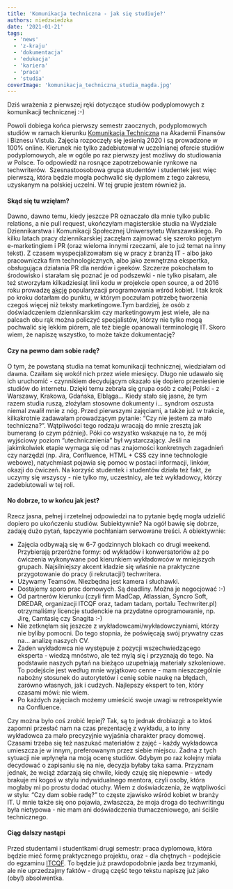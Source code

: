 ```yaml
---
title: 'Komunikacja techniczna - jak się studiuje?'
authors: niedzwiedzka
date: '2021-01-21'
tags:
  - 'news'
  - 'z-kraju'
  - 'dokumentacja'
  - 'edukacja'
  - 'kariera'
  - 'praca'
  - 'studia'
coverImage: 'komunikacja_techniczna_studia_magda.jpg'
---
```


Dziś wrażenia z pierwszej ręki dotyczące studiów podyplomowych z komunikacji
technicznej :-)

<!--truncate-->

Powoli dobiega końca pierwszy semestr zaocznych, podyplomowych studiów w ramach
kierunku
[Komunikacja Techniczna](https://www.vistula.edu.pl/kierunki-studiow/kontynuacja-edukacji/studia-podyplomowe/informatyka/komunikacja-techniczna)
na Akademii Finansów i Biznesu Vistula. Zajęcia rozpoczęły się jesienią 2020 i
są prowadzone w 100% online. Kierunek nie tylko zadebiutował w uczelnianej
ofercie studiów podyplomowych, ale w ogóle po raz pierwszy jest możliwy do
studiowania w Polsce. To odpowiedź na rosnące zapotrzebowanie rynkowe na
techwriterów.  Szesnastoosobowa grupa studentów i studentek jest więc pierwszą,
która będzie mogła pochwalić się dyplomem z tego zakresu, uzyskanym na polskiej
uczelni. W tej grupie jestem również ja.

#### Skąd się tu wzięłam?

Dawno, dawno temu, kiedy jeszcze PR oznaczało dla mnie tylko public relations, a
nie pull request, ukończyłam magisterskie studia na Wydziale Dziennikarstwa i
Komunikacji Społecznej Uniwersytetu Warszawskiego. Po kilku latach pracy
dziennikarskiej zaczęłam zajmować się szeroko pojętym e-marketingiem i PR (oraz
wieloma innymi rzeczami, ale to już temat na inny tekst). Z czasem
wyspecjalizowałam się w pracy z branżą IT - albo jako pracowniczka firm
technologicznych, albo jako zewnętrzna ekspertka, obsługująca działania PR dla
nerdów i geeków. Szczerze pokochałam to środowisko i starałam się poznać je od
podszewki - nie tylko pisałam, ale też stworzyłam kilkadziesiąt linii kodu w
projekcie open source, a od 2016 roku prowadzę [akcję](https://girlsjs.pl/)
popularyzacji programowania wśród kobiet. I tak krok po kroku dotarłam do
punktu, w którym poczułam potrzebę tworzenia czegoś więcej niż teksty
marketingowe.Tym bardziej, że osób z doświadczeniem dziennikarskim czy
marketingowym jest wiele, ale na palcach obu rąk można policzyć specjalistów,
którzy nie tylko mogą pochwalić się lekkim piórem, ale też biegle opanowali
terminologię IT. Skoro wiem, że napiszę wszystko, to może także dokumentację?

#### Czy na pewno dam sobie radę?

O tym, że powstaną studia na temat komunikacji technicznej, wiedziałam od dawna.
Czaiłam się wokół nich przez wiele miesięcy. Długo nie udawało się ich
uruchomić - czynnikiem decydującym okazało się dopiero przeniesienie studiów do
internetu. Dzięki temu zebrała się grupa osób z całej Polski - z Warszawy,
Krakowa, Gdańska, Elbląga... Kiedy stało się jasne, że tym razem studia ruszą,
złożyłam stosowne dokumenty i… syndrom oszusta niemal zwalił mnie z nóg. Przed
pierwszymi zajęciami, a także już w trakcie, kilkakrotnie zadawałam prowadzącym
pytanie: “Czy nie jestem za mało techniczna?”. Wątpliwości tego rodzaju wracają
do mnie zresztą jak bumerang (o czym później). Póki co wszystko wskazuje na to,
że mój wyjściowy poziom “utechnicznienia” był wystarczający. Jeśli na
jakimkolwiek etapie wymaga się od nas znajomości konkretnych zagadnień czy
narzędzi (np. Jira, Confluence, HTML + CSS czy inne technologie webowe),
natychmiast pojawia się pomoc w postaci informacji, linków, okazji do ćwiczeń.
Na korzyść studentek i studentów działa też fakt, że uczymy się wszyscy - nie
tylko my, uczestnicy, ale też wykładowcy, którzy zadebiutowali w tej roli.

#### No dobrze, to w końcu jak jest?

Rzecz jasna, pełnej i rzetelnej odpowiedzi na to pytanie będę mogła udzielić
dopiero po ukończeniu studiów. Subiektywnie? Na ogół bawię się dobrze, zadaję
dużo pytań, łapczywie pochłaniam serwowane treści. A obiektywnie:

- Zajęcia odbywają się w 6-7 godzinnych blokach co drugi weekend. Przybierają
  przeróżne formy: od wykładów i konwersatoriów aż po ćwiczenia wykonywane pod
  kierunkiem wykładowców w mniejszych grupach. Najsilniejszy akcent kładzie się
  właśnie na praktyczne przygotowanie do pracy (i rekrutacji!) techwritera.
- Używamy Teamsów. Niezbędna jest kamera i słuchawki.
- Dostajemy sporo prac domowych. Są deadliny. Można je negocjować :-)
- Od partnerów kierunku (czyli firm MadCap, Atlassian, Syncro Soft, DREDAR,
  organizacji ITCQF oraz, tadam tadam, portalu Techwriter.pl) otrzymaliśmy
  licencje studenckie na przydatne oprogramowanie, np. Jirę, Camtasię czy
  Snagita :-)
- Nie zetknęłam się jeszcze z wykładowcami/wykładowczyniami, którzy nie byliby
  pomocni. Do tego stopnia, że poświęcają swój prywatny czas na… analizę naszych
  CV.
- Żaden wykładowca nie występuje z pozycji wszechwiedzącego eksperta - wiedzą
  mnóstwo, ale też mylą się i przyznają do tego. Na podstawie naszych pytań na
  bieżąco uzupełniają materiały szkoleniowe. To podejście jest według mnie
  wyjątkowo cenne - mam nieszczególnie nabożny stosunek do autorytetów i cenię
  sobie naukę na błędach, zarówno własnych, jak i cudzych. Najlepszy ekspert to
  ten, który czasami mówi: nie wiem.
- Po każdych zajęciach możemy umieścić swoje uwagi w retrospektywie na
  Confluence.

Czy można było coś zrobić lepiej? Tak, są to jednak drobiazgi: a to ktoś zapomni
przesłać nam na czas prezentację z wykładu, a to inny wykładowca za mało
precyzyjnie wyjaśnia charakter pracy domowej. Czasami trzeba się też naszukać
materiałów z zajęć - każdy wykładowca umieszcza je w innym, preferowanym przez
siebie miejscu. Żadna z tych sytuacji nie wpłynęła na moją ocenę studiów. Gdybym
po raz kolejny miała decydować o zapisaniu się na nie, decyzja byłaby taka sama.
Przyznam jednak, że wciąż zdarzają się chwile, kiedy czuję się niepewnie - wtedy
brakuje mi kogoś w stylu indywidualnego mentora, czyli osoby, która mogłaby mi
po prostu dodać otuchy. Wiem z doświadczenia, że wątpliwości w stylu: “Czy dam
sobie radę?” to częste zjawisko wśród kobiet w branży IT. U mnie także się ono
pojawia, zwłaszcza, że moja droga do techwritingu była nietypowa - nie mam ani
doświadczenia tłumaczeniowego, ani ściśle technicznego.

#### Ciąg dalszy nastąpi

Przed studentami i studentkami drugi semestr: praca dyplomowa, która będzie mieć
formę praktycznego projektu, oraz - dla chętnych - podejście do egzaminu
[ITCQF](http://itcqf.org/). To będzie już prawdopodobnie jazda bez trzymanki,
ale nie uprzedzajmy faktów - drugą część tego tekstu napiszę już jako (oby!)
absolwentka.
